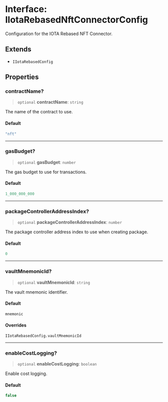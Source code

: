 # Interface: IIotaRebasedNftConnectorConfig

Configuration for the IOTA Rebased NFT Connector.

## Extends

- `IIotaRebasedConfig`

## Properties

### contractName?

> `optional` **contractName**: `string`

The name of the contract to use.

#### Default

```ts
"nft"
```

***

### gasBudget?

> `optional` **gasBudget**: `number`

The gas budget to use for transactions.

#### Default

```ts
1_000_000_000
```

***

### packageControllerAddressIndex?

> `optional` **packageControllerAddressIndex**: `number`

The package controller address index to use when creating package.

#### Default

```ts
0
```

***

### vaultMnemonicId?

> `optional` **vaultMnemonicId**: `string`

The vault mnemonic identifier.

#### Default

```ts
mnemonic
```

#### Overrides

`IIotaRebasedConfig.vaultMnemonicId`

***

### enableCostLogging?

> `optional` **enableCostLogging**: `boolean`

Enable cost logging.

#### Default

```ts
false
```

